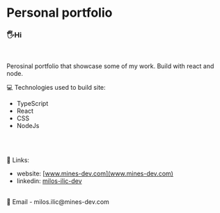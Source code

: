 # Personal portfolio
### 🖐Hi 
<br/>


Perosinal portfolio that showcase some of my work. Build with react and node. 


💻 Technologies used to build site:
 - TypeScript
 - React
 - CSS
 - NodeJs
<br/>
<br/>  

🔗 Links:
-  website:  [www.mines-dev.com](www.mines-dev.com) 
-  linkedin: [milos-ilic-dev](www.linkedin.com/milos-ilic-dev)

<br/>
📧 Email - milos.ilic@mines-dev.com
